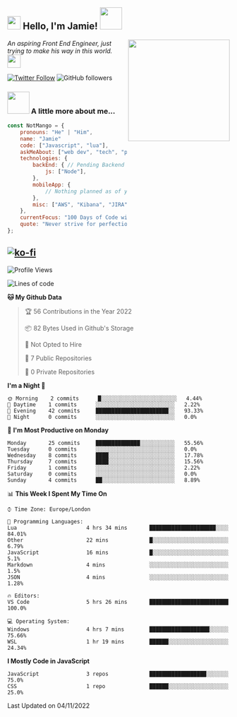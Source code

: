 <h2><img src="https://emojis.slackmojis.com/emojis/images/1531849430/4246/blob-sunglasses.gif?1531849430" width="30"/> Hello, I'm Jamie! <img src="https://media.giphy.com/media/ao9DUiTKH60XS/giphy.gif" width="50"></h2>
<img align='right' src="https://media.giphy.com/media/vLlpbDafjgHystuJ0a/giphy.gif" width="230">
<p><em>An aspiring Front End Engineer, just trying to make his way in this world.
</a><img src="https://media.giphy.com/media/WUlplcMpOCEmTGBtBW/giphy.gif" width="30">
</em></p>

[![Twitter Follow](https://img.shields.io/twitter/follow/enlistedmango?label=Follow)](https://twitter.com/intent/follow?screen_name=enlistedmango)
![GitHub followers](https://img.shields.io/github/followers/enlistedmango?label=Follow&style=social)


### <img src="https://media4.giphy.com/media/26BkNUA64zF0pCFSE/giphy.gif" width="50"> A little more about me...

```javascript
const NotMango = {
    pronouns: "He" | "Him",
    name: "Jamie"
    code: ["Javascript", "lua"],
    askMeAbout: ["web dev", "tech", "photography", "videography"],
    technologies: {
        backEnd: { // Pending Backend Knowledge
            js: ["Node"],
        },
        mobileApp: {
            // Nothing planned as of yet
        },
        misc: ["AWS", "Kibana", "JIRA", ]
    },
    currentFocus: "100 Days of Code with a focus on Front End Development",
    quote: "Never strive for perfection, aim to be 1% better each day!"
};
```
[![ko-fi](https://ko-fi.com/img/githubbutton_sm.svg)](https://ko-fi.com/N4N1FSEY4)
---

<!--START_SECTION:waka-->
![Profile Views](http://img.shields.io/badge/Profile%20Views-6-blue)

![Lines of code](https://img.shields.io/badge/From%20Hello%20World%20I%27ve%20Written-1879%20lines%20of%20code-blue)

**🐱 My Github Data** 

> 🏆 56 Contributions in the Year 2022
 > 
> 📦 82 Bytes Used in Github's Storage 
 > 
> 🚫 Not Opted to Hire
 > 
> 📜 7 Public Repositories 
 > 
> 🔑 0 Private Repositories  
 > 
**I'm a Night 🦉** 

```text
🌞 Morning    2 commits      █░░░░░░░░░░░░░░░░░░░░░░░░   4.44% 
🌆 Daytime    1 commits      ░░░░░░░░░░░░░░░░░░░░░░░░░   2.22% 
🌃 Evening    42 commits     ███████████████████████░░   93.33% 
🌙 Night      0 commits      ░░░░░░░░░░░░░░░░░░░░░░░░░   0.0%

```
📅 **I'm Most Productive on Monday** 

```text
Monday       25 commits     ██████████████░░░░░░░░░░░   55.56% 
Tuesday      0 commits      ░░░░░░░░░░░░░░░░░░░░░░░░░   0.0% 
Wednesday    8 commits      ████░░░░░░░░░░░░░░░░░░░░░   17.78% 
Thursday     7 commits      ████░░░░░░░░░░░░░░░░░░░░░   15.56% 
Friday       1 commits      ░░░░░░░░░░░░░░░░░░░░░░░░░   2.22% 
Saturday     0 commits      ░░░░░░░░░░░░░░░░░░░░░░░░░   0.0% 
Sunday       4 commits      ██░░░░░░░░░░░░░░░░░░░░░░░   8.89%

```


📊 **This Week I Spent My Time On** 

```text
⌚︎ Time Zone: Europe/London

💬 Programming Languages: 
Lua                      4 hrs 34 mins       █████████████████████░░░░   84.01% 
Other                    22 mins             █░░░░░░░░░░░░░░░░░░░░░░░░   6.79% 
JavaScript               16 mins             █░░░░░░░░░░░░░░░░░░░░░░░░   5.1% 
Markdown                 4 mins              ░░░░░░░░░░░░░░░░░░░░░░░░░   1.5% 
JSON                     4 mins              ░░░░░░░░░░░░░░░░░░░░░░░░░   1.28%

🔥 Editors: 
VS Code                  5 hrs 26 mins       █████████████████████████   100.0%

💻 Operating System: 
Windows                  4 hrs 7 mins        ███████████████████░░░░░░   75.66% 
WSL                      1 hr 19 mins        ██████░░░░░░░░░░░░░░░░░░░   24.34%

```

**I Mostly Code in JavaScript** 

```text
JavaScript               3 repos             ██████████████████░░░░░░░   75.0% 
CSS                      1 repo              ██████░░░░░░░░░░░░░░░░░░░   25.0%

```



 Last Updated on 04/11/2022
<!--END_SECTION:waka-->
